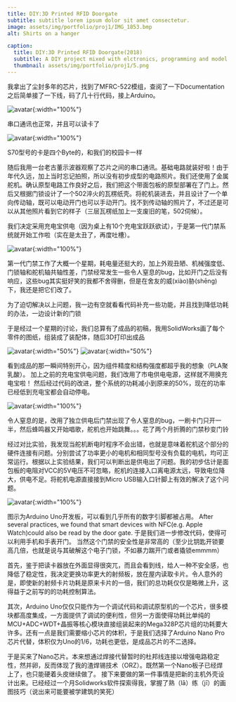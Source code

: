 ```yaml
---
title: DIY:3D Printed RFID Doorgate
subtitle: subtitle lorem ipsum dolor sit amet consectetur.
image: assets/img/portfolio/proj1/IMG_1853.bmp
alt: Shirts on a hanger

caption:
  title: DIY:3D Printed RFID Doorgate(2018)
  subtitle: A DIY project mixed with elctronics, programming and model designing.
  thumbnail: assets/img/portfolio/proj1/5.png
---
```

我拿出了尘封多年的芯片，找到了MFRC-522模组，查阅了一下Documentation之后简单接了一下线，码了几十行代码，接上Arduino。

![avatar](assets/img/portfolio/proj1/IMG_1847.JPG){:width="100%"}

串口通讯也正常，并且可以读卡了

![avatar](assets/img/portfolio/proj1/IMG_1847.JPG){:width="100%"}

S70型号的卡是四个Byte的，和我们的校园卡一样


随后我用一台老古董示波器观察了芯片之间的串口通讯。基础电路就装好啦！由于年代久远，加上当时忘记拍照，所以没有初步成型的电路照片。我们还使用了金属舵机。确认原型电路工作良好之后，我们把这个带面包板的原型部署在了门上。然后又根据门锁设计了一个502淬火的瓦楞纸壳。将舵机装进去，并且设计了一个单向传动轴，既可以电动开门也可以手动开门。找不到传动轴的照片了，不过还是可以从其他照片看到它的样子（三层瓦楞纸加上一支废旧的笔，502伺候）。

我们决定采用充电宝供电（因为桌上有10个充电宝跃跃欲试），于是第一代门禁系统就开始工作啦（实在是太丑了，再度吐槽）。

![avatar](assets/img/portfolio/proj1/IMG_1870.JPG){:width="100%"}

第一代门禁工作了大概一个星期，耗电量还挺大的，加上外观丑陋、机械强度低、门锁轴和舵机轴共轴性差，门禁经常发生一些令人窒息的bug，比如开门之后没有响应，这些bug其实挺好笑的我都不舍得删，但是在舍友的威(xiào)胁(shēng)下，我还是把它们改了。

为了迫切解决以上问题，我一边有空就看看代码补充一些功能，并且找到降低功耗的办法，一边设计新的门锁

于是经过一个星期的讨论，我们总算有了成品的初稿，我用SolidWorks画了每个零件的图纸，组装成了装配体，随后3D打印出成品

![avatar](assets/img/portfolio/proj1/6.png){:width="50%"}
![avatar](assets/img/portfolio/proj1/5.png){:width="50%"}


看到成品的那一瞬间特别开心，因为组件精度和结构强度都超乎我的想象（PLA聚乳酸）。
加上之前的充电宝供电问题，我们改用了市电供电电源，这样就不用换充电宝啦！
然后经过代码的改进，整个系统的功耗减小到原来的50%，现在的功率已经低到充电宝都会自动停电。

![avatar](assets/img/portfolio/proj1/IMG_1870.JPG){:width="100%"}

令人窒息的是，改用了独立供电后门禁出现了令人窒息的bug，一刷卡门只开一半，然后蜂鸣器又开始唱歌，舵机也开始跳舞。。。花了两个月折腾的门禁秒变门铃

经过对比实验，我发现当舵机断电时程序不会出错，也就是意味着舵机这个部分的硬件连接有问题。分别尝试了功率更小的电机和相同型号没有负载的电机，均可正常运行。根据以上实验结果，我们可以判断出是供电出了问题。我的初步估计是面包板的电阻对VCC的5V电压不可忽略，舵机的连接入口离电源太远，导致电位降大，供电不足。将舵机电源直接接到Micro USB输入口针脚上有效的解决了这个问题。

![avatar](assets/img/portfolio/proj1/IMG_1870.JPG){:width="100%"}

图示为Arduino Uno开发板，可以看到几乎所有的数字引脚都被占用。
After several practices, we found that smart devices with NFC(e.g. Apple Watch)could also be read by the door gate. 于是我们进一步修改代码，使得可以利用手机和手表开门。
当然这个门禁的安全性是非常高的（至少比钥匙开锁要高几倍，也就是说与其破解这个电子门锁，不如暴力踹开门或者撬锁emmmm）

首先，鉴于把读卡器放在外面显得很突兀，而且会看到线，给人一种不安全感，也降低了稳定性，我决定更换功率更大的射频板，放在屋内读取卡片。令人意外的是，即使新的射频卡片功耗是原来卡片的一倍，我们的总功耗仅仅是略微上升，这得益于之前写的的功耗控制算法。

其次，Arduino Uno仅仅只能作为一个调试代码和调试原型机的一个芯片，很多模块都高度集成，一方面提供了调试的便利性，但另一方面使得功耗比单纯的MCU+ADC+WDT+晶振等核心模块直接组装起来的Mega328P芯片组的功耗要大许多。还有一点是我们需要缩小芯片的体积，于是我们选择了Arduino Nano Pro芯片代替，体积仅为Uno的1/6，功耗也更低，是成品芯片的不二选择。

于是买来了Nano芯片。本来想通过焊接代替暂时的杜邦线连接以增强电路稳定性，然并卵，反而体现了我的渣焊锡技术（ORZ）。既然第一个Nano板子已经焊上了，也只能硬着头皮继续做了。
接下来要做的第一件事情是把新的主机外壳设计出来。已经经过一个月Solidworks软件探索得我，掌握了熟（lā）练（jī）的画图技巧（说出来可能要被学建筑的笑死）

